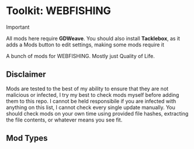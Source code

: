 # Toolkit: WEBFISHING
> [!IMPORTANT]  
> All mods here require **GDWeave**. You should also install **Tacklebox**, as it adds a Mods button to edit settings, making some mods require it

A bunch of mods for WEBFISHING. Mostly just Quality of Life.

## Disclaimer
Mods are tested to the best of my ability to ensure that they are not malicious or infected, I try my best to check mods myself before adding them to this repo. I cannot be held responsibile if you are infected with anything on this list, I cannot check every single update manually. You should check mods on your own time using provided file hashes, extracting the file contents, or whatever means you see fit.  

## Mod Types
<!-- NOTE yes this works. >
Remember to view the [main branch README](../README.md) for icon meaning.

| Page |
| --- |
| [✅ Optimizations](mods/optimization.md) |
| [✅ Bugfixes](mods/fixes.md) | 
| [✅ Enhancements](mods/enhancements.md) | 
